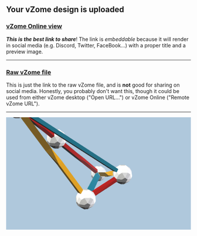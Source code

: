 ## Your vZome design is uploaded

### [vZome Online view][embed]

***This is the best link to share***!  The link is *embeddable* because it will render in social media (e.g. Discord, Twitter, FaceBook...) with a proper title and a preview image.

---

### [Raw vZome file][raw]

This is just the link to the raw vZome file, and is **not** good for
sharing on social media.
Honestly, you probably don't want this, though it could be used from either
vZome desktop ("Open URL...") or vZome Online ("Remote vZome URL").

---

![Image](<2.png>)


[embed]: <https://vzome.com/app/embed.py?url=https://raw.githubusercontent.com/pdmclean/vzome-sharing/main/2021/10/20/09-59-41-2/2.vZome>
[raw]: <https://raw.githubusercontent.com/pdmclean/vzome-sharing/main/2021/10/20/09-59-41-2/2.vZome>
